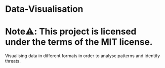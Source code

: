 # Data-Visualisation


# Note:warning:: This project is licensed under the terms of the MIT license.

Visualising data in different formats in order to analyse patterns and identify threats.
